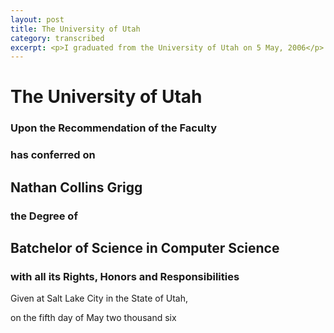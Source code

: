 ```yaml
---
layout: post
title: The University of Utah
category: transcribed
excerpt: <p>I graduated from the University of Utah on 5 May, 2006</p>
---
```


# The University of Utah

### Upon the Recommendation of the Faculty
### has conferred on

## Nathan Collins Grigg

### the Degree of

## Batchelor of Science in Computer Science

### with all its Rights, Honors and Responsibilities

Given at Salt Lake City in the State of Utah,

on the fifth day of May two thousand six
